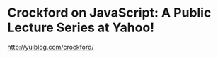 <!--
id: 4332947579
link: http://kevinisom.info/post/4332947579/crockford-on-javascript-a-public-lecture-series-at
slug: crockford-on-javascript-a-public-lecture-series-at
date: Mon Apr 04 2011 21:07:18 GMT+1200 (NZST)
raw: {"blog_name":"kevinisom","id":4332947579,"post_url":"http://kevinisom.info/post/4332947579/crockford-on-javascript-a-public-lecture-series-at","slug":"crockford-on-javascript-a-public-lecture-series-at","type":"link","date":"2011-04-04 09:07:18 GMT","timestamp":1301908038,"state":"published","format":"html","reblog_key":"kqU3VI92","tags":[],"short_url":"http://tmblr.co/Zw68Yy42GuXx","highlighted":[],"feed_item":"http://yuiblog.com/crockford/","from_feed_id":"650234","note_count":0,"title":"Crockford on JavaScript: A Public Lecture Series at Yahoo!","url":"http://yuiblog.com/crockford/","description":""}
publish: 2011-04-04
tags: 
title: Crockford on JavaScript: A Public Lecture Series at Yahoo!
-->


Crockford on JavaScript: A Public Lecture Series at Yahoo!
==========================================================

<http://yuiblog.com/crockford/>

